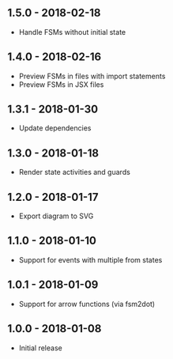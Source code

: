 ## 1.5.0 - 2018-02-18
- Handle FSMs without initial state

## 1.4.0 - 2018-02-16
- Preview FSMs in files with import statements
- Preview FSMs in JSX files

## 1.3.1 - 2018-01-30
- Update dependencies

## 1.3.0 - 2018-01-18
- Render state activities and guards

## 1.2.0 - 2018-01-17
- Export diagram to SVG

## 1.1.0 - 2018-01-10
- Support for events with multiple from states

## 1.0.1 - 2018-01-09
- Support for arrow functions (via fsm2dot)

## 1.0.0 - 2018-01-08
- Initial release
